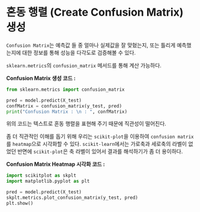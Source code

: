 # 혼동 행렬 (Create Confusion Matrix) 생성

```Confusion Matrix```는 예측값 들 중 얼마나 실제값을 잘 맞혔는지, 또는 틀리게 예측했는지에 대한 정보를 통해 성능을 다각도로 검증해볼 수 있다.

```sklearn.metrics```의 ```confusion_matrix``` 메서드를 통해 계산 가능하다.

<b>Confusion Matrix 생성 코드 :</b>
```python
from sklearn.metrics import confusion_matrix

pred = model.predict(X_test)
confMatrix = confusion_matrix(y_test, pred)
print("Confusion Matrix : \n : ", confMatrix)
```
위의 코드는 텍스트로 혼동 행렬을 표현해 주기 때문에 직관성이 떨어진다.

좀 더 직관적인 이해를 돕기 위해 우리는 ```scikit-plot```을 이용하여 ```confusion matrix```를 ```heatmap```으로 시각화할 수 있다.
```scikit-learn```에서는 가로축과 세로축의 라벨이 없었던 반면에 ```scikit-plot```은 축 라벨이 있어서 결과를 해석하기가 좀 더 용이하다.

<b>Confusion Matrix Heatmap 시각화 코드 :</b>
```python
import scikitplot as skplt
import matplotlib.pyplot as plt

pred = model.predict(X_test)
skplt.metrics.plot_confusion_matrix(y_test, pred)
plt.show()
```
